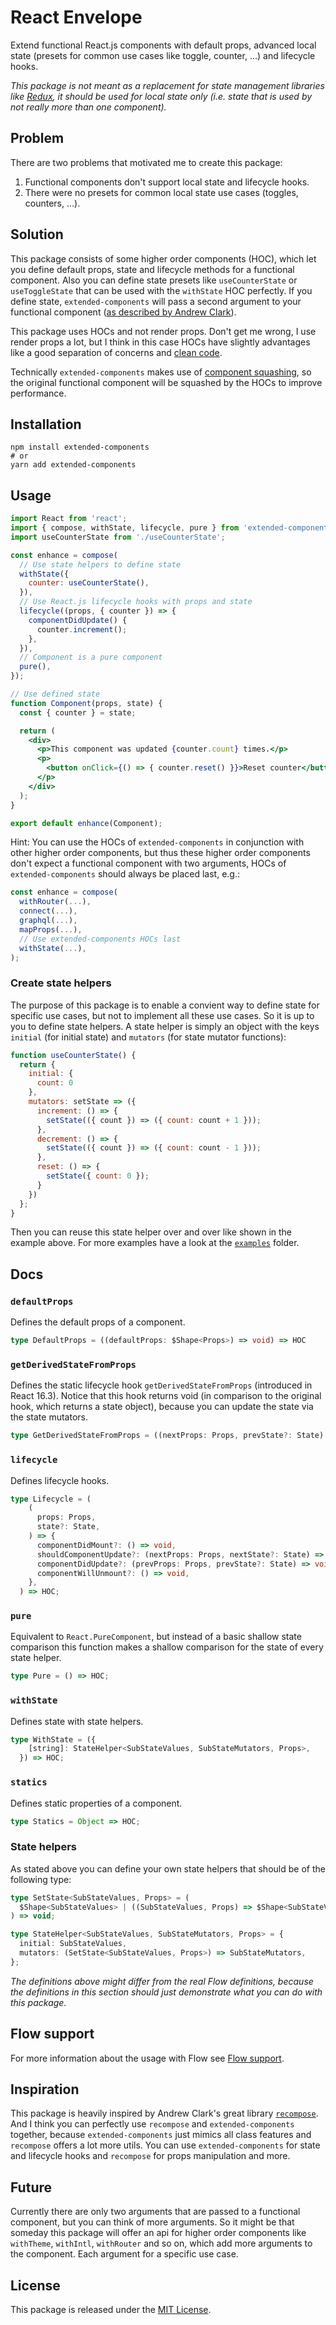 # React Envelope

Extend functional React.js components with default props, advanced local state (presets for common use cases like toggle, counter, ...) and lifecycle hooks.

_This package is not meant as a replacement for state management libraries like [Redux](https://github.com/reactjs/redux), it should be used for local state only (i.e. state that is used by not really more than one component)._

## Problem

There are two problems that motivated me to create this package:

1.  Functional components don't support local state and lifecycle hooks.
2.  There were no presets for common local state use cases (toggles, counters, ...).

## Solution

This package consists of some higher order components (HOC), which let you define default props, state and lifecycle methods for a functional component. Also you can define state presets like `useCounterState` or `useToggleState` that can be used with the `withState` HOC perfectly. If you define state, `extended-components` will pass a second argument to your functional component ([as described by Andrew Clark](https://twitter.com/acdlite/status/971598256454098944)).

This package uses HOCs and not render props. Don't get me wrong, I use render props a lot, but I think in this case HOCs have slightly advantages like a good separation of concerns and [clean code](https://twitter.com/acdlite/status/971605795501613056).

Technically `extended-components` makes use of [component squashing](https://twitter.com/acdlite/status/739918904110112770), so the original functional component will be squashed by the HOCs to improve performance.

## Installation

```shell
npm install extended-components
# or
yarn add extended-components
```

## Usage

```jsx
import React from 'react';
import { compose, withState, lifecycle, pure } from 'extended-components';
import useCounterState from './useCounterState';

const enhance = compose(
  // Use state helpers to define state
  withState({
    counter: useCounterState(),
  }),
  // Use React.js lifecycle hooks with props and state
  lifecycle((props, { counter }) => {
    componentDidUpdate() {
      counter.increment();
    },
  }),
  // Component is a pure component
  pure(),
});

// Use defined state
function Component(props, state) {
  const { counter } = state;

  return (
    <div>
      <p>This component was updated {counter.count} times.</p>
      <p>
        <button onClick={() => { counter.reset() }}>Reset counter</button>
      </p>
    </div>
  );
}

export default enhance(Component);
```

Hint: You can use the HOCs of `extended-components` in conjunction with other higher order components, but thus these higher order components don't expect a functional component with two arguments, HOCs of `extended-components` should always be placed last, e.g.:

```javascript
const enhance = compose(
  withRouter(...),
  connect(...),
  graphql(...),
  mapProps(...),
  // Use extended-components HOCs last
  withState(...),
);
```

### Create state helpers

The purpose of this package is to enable a convient way to define state for specific use cases, but not to implement all these use cases. So it is up to you to define state helpers. A state helper is simply an object with the keys `initial` (for initial state) and `mutators` (for state mutator functions):

```javascript
function useCounterState() {
  return {
    initial: {
      count: 0
    },
    mutators: setState => ({
      increment: () => {
        setState(({ count }) => ({ count: count + 1 }));
      },
      decrement: () => {
        setState(({ count }) => ({ count: count - 1 }));
      },
      reset: () => {
        setState({ count: 0 });
      }
    })
  };
}
```

Then you can reuse this state helper over and over like shown in the example above. For more examples have a look at the [`examples`](https://github.com/ProAI/extended-components/tree/master/examples) folder.

## Docs

### `defaultProps`

Defines the default props of a component.

```typescript
type DefaultProps = ((defaultProps: $Shape<Props>) => void) => HOC
```

### `getDerivedStateFromProps`

Defines the static lifecycle hook `getDerivedStateFromProps` (introduced in React 16.3). Notice that this hook returns void (in comparison to the original hook, which returns a state object), because you can update the state via the state mutators.

```typescript
type GetDerivedStateFromProps = ((nextProps: Props, prevState?: State) => void) => HOC
```

### `lifecycle`

Defines lifecycle hooks.

```typescript
type Lifecycle = (
    (
      props: Props,
      state?: State,
    ) => {
      componentDidMount?: () => void,
      shouldComponentUpdate?: (nextProps: Props, nextState?: State) => boolean,
      componentDidUpdate?: (prevProps: Props, prevState?: State) => void,
      componentWillUnmount?: () => void,
    },
  ) => HOC;
```

### `pure`

Equivalent to `React.PureComponent`, but instead of a basic shallow state comparison this function makes a shallow comparison for the state of every state helper.

```typescript
type Pure = () => HOC;
```

### `withState`

Defines state with state helpers.

```typescript
type WithState = ({
    [string]: StateHelper<SubStateValues, SubStateMutators, Props>,
  }) => HOC;
```

### `statics`

Defines static properties of a component.

```typescript
type Statics = Object => HOC;
```

### State helpers

As stated above you can define your own state helpers that should be of the following type:

```typescript
type SetState<SubStateValues, Props> = (
  $Shape<SubStateValues> | ((SubStateValues, Props) => $Shape<SubStateValues>),
) => void;

type StateHelper<SubStateValues, SubStateMutators, Props> = {
  initial: SubStateValues,
  mutators: (SetState<SubStateValues, Props>) => SubStateMutators,
};
```

_The definitions above might differ from the real Flow definitions, because the definitions in this section should just demonstrate what you can do with this package._

## Flow support

For more information about the usage with Flow see [Flow support](docs/Flow%20support.md).

## Inspiration

This package is heavily inspired by Andrew Clark's great library [`recompose`](https://github.com/acdlite/recompose). And I think you can perfectly use `recompose` and `extended-components` together, because `extended-components` just mimics all class features and `recompose` offers a lot more utils. You can use `extended-components` for state and lifecycle hooks and `recompose` for props manipulation and more.

## Future

Currently there are only two arguments that are passed to a functional component, but you can think of more arguments. So it might be that someday this package will offer an api for higher order components like `withTheme`, `withIntl`, `withRouter` and so on, which add more arguments to the component. Each argument for a specific use case.

## License

This package is released under the [MIT License](LICENSE).
